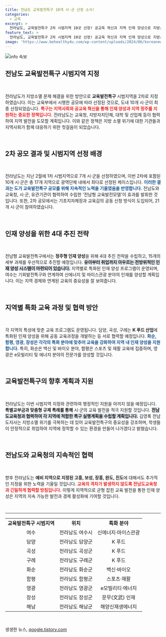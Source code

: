 ```yaml
---
title: 전남도 교육발전특구 10개 시·군 선정 소식!
categories:
  - 교육
excerpt: >
  전라남도, 교육발전특구 2차 시범지역 10곳 선정! 공교육 혁신과 지역 인재 양성으로 지방소멸 위기 극복을 위한 청신호가 켜졌다. 다양한 특화 인재 양성 전략으로 전남의 미래를 밝히는 이 프로젝트의 자세한 내용을 확인해보세요!
feature_text: >
  전라남도, 교육발전특구 2차 시범지역 10곳 선정! 공교육 혁신과 지역 인재 양성으로 지방소멸 위기 극복을 위한 청신호가 켜졌다. 다양한 특화 인재 양성 전략으로 전남의 미래를 밝히는 이 프로젝트의 자세한 내용을 확인해보세요!
image: 'https://www.behealthy4u.com/wp-content/uploads/2024/06/koreanews.jpg'
---
```


<p><img src="https://www.behealthy4u.com/wp-content/uploads/2024/06/koreanews.jpg" alt="info 속보" /></p>

<h2 data-ke-size="size26">전남도 교육발전특구 시범지역 지정</h2>

<p data-ke-size="size16">&nbsp;</p>

<p>전라남도가 지방소멸 문제 해결을 위한 방안으로 <b>교육발전특구</b> 시범지역을 2차로 지정하였습니다. 이는 교육부에서 시행한 공모에 따라 선정된 것으로, 도내 10개 시·군이 최종 선정되었습니다. <b><span style="color: #ee2323;">특구는 지역사회와 공교육 혁신을 통해 인재 양성과 지역 정주를 지원하는 중요한 정책입니다.</span></b> 전라남도는 교육청, 지방자치단체, 대학 및 산업체 등이 협력하여 지역 발전을 도모할 계획입니다. 이와 같은 정책은 지방 소멸 위기에 대한 기관들과 지역사회가 함께 대응하기 위한 첫걸음이 되었습니다.</p>

<p data-ke-size="size16">&nbsp;</p>

<h2 data-ke-size="size26">2차 공모 결과 및 시범지역 선정 배경</h2>

<p data-ke-size="size16">&nbsp;</p>

<p>전라남도는 지난 2월에 1차 시범지역으로 7개 시·군을 선정하였으며, 이번 2차에 포함된 10개 시·군은 총 17개 지역으로 광역단체 내에서 최다로 선정된 케이스입니다. <b><span style="color: #1a5490;">이러한 결과는 도가 교육발전특구 공모를 위해 지속적인 노력을 기울였음을 반영합니다.</span></b> 전남도와 교육청, 시·군, 유관기관이 협력하여 수립한 '전남형 교육발전모델'이 효과를 발휘한 것입니다. 또한, 2차 공모에서는 기초지자체장과 교육감의 공동 신청 방식이 도입되어, 21개 시·군이 참여하였습니다. </p>

<p data-ke-size="size16">&nbsp;</p>

<h2 data-ke-size="size26">인재 양성을 위한 4대 추진 전략</h2>

<p data-ke-size="size16">&nbsp;</p>

<p>전남형 교육발전특구에서는 <b>정주형 인재 양성</b>을 위해 4대 추진 전략을 수립하고, 15개의 세부 과제를 우선적으로 추진할 예정입니다. <b><span style="background-color: #21538527;">유아부터 취업까지 아우르는 전방위적인 인재 양성 시스템이 마련되어 있습니다.</span></b> 지역별로 특화된 인재 양성 프로그램이 운영되며, 여수는 기회발전특구와 연계하여 신에너지 및 마이스관광 분야의 인재를 양성할 계획입니다. 이는 지역 경제와 연계된 교육의 중요성을 잘 보여줍니다.</p>

<p data-ke-size="size16">&nbsp;</p>

<h2 data-ke-size="size26">지역별 특화 교육 과정 및 협력 방안</h2>

<p data-ke-size="size16">&nbsp;</p>

<p>각 지역의 특성에 맞춘 교육 프로그램도 운영됩니다. 담양, 곡성, 구례는 <b>K 푸드 산업</b>에 특화된 인재 양성을 위해 공동 교육과정을 개발하는 등 서로 협력할 예정입니다. <b><span style="color: #1a5490;">화순, 함평, 영광, 장성은 각각의 특화 분야에 맞추어 교육을 강화하여 지역 내 인재 양성을 지원합니다.</span></b> 특히, 화순은 백신 및 바이오 분야, 함평은 스포츠 및 재활 교육에 집중하며, 영광은 e모빌리티 및 에너지 분야의 전문가를 양성할 것입니다.</p>

<p data-ke-size="size16">&nbsp;</p>

<h2 data-ke-size="size26">교육발전특구의 향후 계획과 지원</h2>

<p data-ke-size="size16">&nbsp;</p>

<p>전라남도는 이번 시범지역 지정와 관련하여 행정적인 지원을 아끼지 않을 예정입니다. <b>특별교부금과 맞춤형 규제 특례를 통해</b> 시·군의 교육 발전을 적극 지원할 것입니다. <b><span style="background-color: #21538527;">전남도교육청과 협력하여 각 지역에 적합한 특구 실행계획을 수립할 계획입니다.</span></b> 김영록 전남도지사는 지방소멸 위기를 극복하는 데 있어 교육발전특구의 중요성을 강조하며, 학생들이 안정적으로 취업하여 지역에 정착할 수 있는 환경을 만들어 나가겠다고 밝혔습니다.</p>

<p data-ke-size="size16">&nbsp;</p>

<h2 data-ke-size="size26">전남도와 교육청의 지속적인 협력</h2>

<p data-ke-size="size16">&nbsp;</p>

<p>향후 전라남도는 <b>예비 지역으로 지정된 고흥, 보성, 장흥, 완도, 진도</b>에 대해서도 추가적인 지정을 위한 노력을 기울일 것입니다. <b><span style="color: #ee2323;">교육의 격차가 발생하지 않도록 전남도교육청과 긴밀하게 협력할 방침입니다.</span></b> 이렇게 지역적으로 균형 잡힌 교육 발전을 통한 인재 양성은 지역의 지속 가능한 발전과 경제 활성화에 기여할 것입니다.</p>

<p data-ke-size="size16">&nbsp;</p>

<hr/>

<table style="width: 100%; border-collapse: collapse;">
<tbody>
<tr>
<td style="text-align: center; height: 17px;"><b>교육발전특구 시범지역</b></td>
<td style="text-align: center; height: 17px;"><b>위치</b></td>
<td style="text-align: center; height: 17px;"><b>특화 분야</b></td>
</tr>
<tr>
<td style="text-align: center; height: 17px;">여수</td>
<td style="text-align: center; height: 17px;">전라남도 여수시</td>
<td style="text-align: center; height: 17px;">신에너지·마이스관광</td>
</tr>
<tr>
<td style="text-align: center; height: 17px;">담양</td>
<td style="text-align: center; height: 17px;">전라남도 담양군</td>
<td style="text-align: center; height: 17px;">K 푸드</td>
</tr>
<tr>
<td style="text-align: center; height: 17px;">곡성</td>
<td style="text-align: center; height: 17px;">전라남도 곡성군</td>
<td style="text-align: center; height: 17px;">K 푸드</td>
</tr>
<tr>
<td style="text-align: center; height: 17px;">구례</td>
<td style="text-align: center; height: 17px;">전라남도 구례군</td>
<td style="text-align: center; height: 17px;">K 푸드</td>
</tr>
<tr>
<td style="text-align: center; height: 17px;">화순</td>
<td style="text-align: center; height: 17px;">전라남도 화순군</td>
<td style="text-align: center; height: 17px;">백신·바이오</td>
</tr>
<tr>
<td style="text-align: center; height: 17px;">함평</td>
<td style="text-align: center; height: 17px;">전라남도 함평군</td>
<td style="text-align: center; height: 17px;">스포츠·재활</td>
</tr>
<tr>
<td style="text-align: center; height: 17px;">영광</td>
<td style="text-align: center; height: 17px;">전라남도 영광군</td>
<td style="text-align: center; height: 17px;">e모빌리티·에너지</td>
</tr>
<tr>
<td style="text-align: center; height: 17px;">장성</td>
<td style="text-align: center; height: 17px;">전라남도 장성군</td>
<td style="text-align: center; height: 17px;">문무(文武) 인재</td>
</tr>
<tr>
<td style="text-align: center; height: 17px;">해남</td>
<td style="text-align: center; height: 17px;">전라남도 해남군</td>
<td style="text-align: center; height: 17px;">해양신재생에너지</td>
</tr>
</tbody>
</table>

<p data-ke-size="size16">&nbsp;</p>
생생한 뉴스, <a href="https://qoogle.tistory.com" rel="dofollow">qoogle.tistory.com</a>


